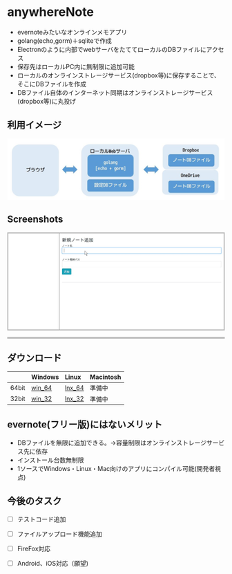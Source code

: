 # anywhereNote
  
- evernoteみたいなオンラインメモアプリ  
- golang(echo,gorm)＋sqliteで作成  
- Electronのように内部でwebサーバをたててローカルのDBファイルにアクセス  
- 保存先はローカルPC内に無制限に追加可能
- ローカルのオンラインストレージサービス(dropbox等)に保存することで、そこにDBファイルを作成
- DBファイル自体のインターネット同期はオンラインストレージサービス(dropbox等)に丸投げ
  

## 利用イメージ  
![利用イメージ](https://github.com/YujiYabe/anywhereNote/blob/garage/imageuse.jpg "")




## Screenshots  
![Screenshots](https://github.com/YujiYabe/anywhereNote/blob/garage/explain2.gif "")

---

[win_64]: https://drive.google.com/open?id=1W9S-JLfF8dgkO3fbLGOGDYkReJTm-lBb "Windows 64"
[win_32]: https://drive.google.com/open?id=1UqiawXaHZhSfxU5clmMt7JtBUG2pyzYk "Windows 32"
[lnx_64]: https://drive.google.com/open?id=1gLXapKzuW9U195F_C_DquuKgu1tFDXrc "Linux 64"
[lnx_32]: https://drive.google.com/open?id=19wQxlKyzaEFViVKLj9ID4J2DfRoMTkdb "Linux 32"


## ダウンロード
|       | Windows  | Linux    | Macintosh  |
|:------|:---------|:---------|:-----------|
| 64bit | [win_64] | [lnx_64] | 準備中|
| 32bit | [win_32] | [lnx_32] | 準備中      |

 



  

## evernote(フリー版)にはないメリット
- DBファイルを無限に追加できる。→容量制限はオンラインストレージサービス先に依存
- インストール台数無制限
- 1ソースでWindows・Linux・Mac向けのアプリにコンパイル可能(開発者視点)
  


## 今後のタスク
- [ ] テストコード追加  
- [ ] ファイルアップロード機能追加  
- [ ] FireFox対応  
- [ ] Android、iOS対応（願望)  
  
